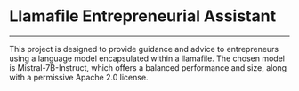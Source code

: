# Llamafile Entrepreneurial Assistant

---

This project is designed to provide guidance and advice to entrepreneurs using a language model encapsulated within a llamafile. The chosen model is Mistral-7B-Instruct, which offers a balanced performance and size, along with a permissive Apache 2.0 license.

